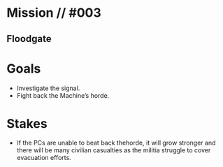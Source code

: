# Mission // #003
## Floodgate

# Goals
- Investigate the signal.
- Fight back the Machine’s horde.

# Stakes
- If the PCs are unable to beat back thehorde, it will grow stronger and there will be many civilian casualties as the militia struggle to cover evacuation efforts.
